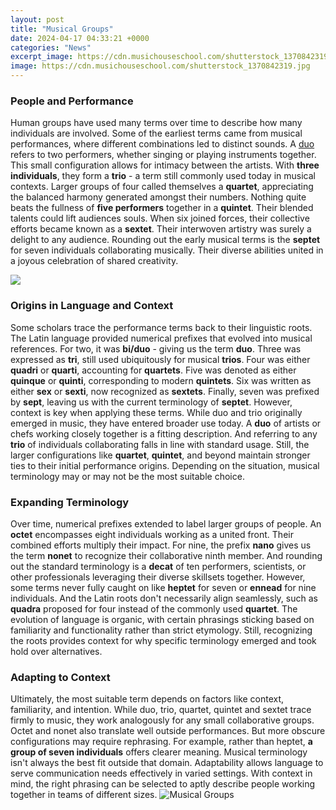 ```yaml
---
layout: post
title: "Musical Groups"
date: 2024-04-17 04:33:21 +0000
categories: "News"
excerpt_image: https://cdn.musichouseschool.com/shutterstock_1370842319.jpg
image: https://cdn.musichouseschool.com/shutterstock_1370842319.jpg
---
```


### People and Performance 
Human groups have used many terms over time to describe how many individuals are involved. Some of the earliest terms came from musical performances, where different combinations led to distinct sounds. A [duo](https://store.fi.io.vn/funny-its-a-doberman-not-shark-dog-owner) refers to two performers, whether singing or playing instruments together. This small configuration allows for intimacy between the artists. With **three individuals**, they form a **trio** - a term still commonly used today in musical contexts. 
Larger groups of four called themselves a **quartet**, appreciating the balanced harmony generated amongst their numbers. Nothing quite beats the fullness of **five performers** together in a **quintet**. Their blended talents could lift audiences souls. When six joined forces, their collective efforts became known as a **sextet**. Their interwoven artistry was surely a delight to any audience. Rounding out the early musical terms is the **septet** for seven individuals collaborating musically. Their diverse abilities united in a joyous celebration of shared creativity.

![](https://www.thoughtco.com/thmb/zIgTGBjgtjUheM6i5hbIDs8fdv4=/3053x1993/filters:fill(auto,1)/thepolice-bandphoto-58aca2565f9b58a3c94daf2d.jpg)
### Origins in Language and Context 
Some scholars trace the performance terms back to their linguistic roots. The Latin language provided numerical prefixes that evolved into musical references. For two, it was **bi/duo** - giving us the term **duo**. Three was expressed as **tri**, still used ubiquitously for musical **trios**. Four was either **quadri** or **quarti**, accounting for **quartets**. Five was denoted as either **quinque** or **quinti**, corresponding to modern **quintets**. Six was written as either **sex** or **sexti**, now recognized as **sextets**. Finally, seven was prefixed by **sept**, leaving us with the current terminology of **septet**. 
However, context is key when applying these terms. While duo and trio originally emerged in music, they have entered broader use today. A **duo** of artists or chefs working closely together is a fitting description. And referring to any **trio** of individuals collaborating falls in line with standard usage. Still, the larger configurations like **quartet**, **quintet**, and beyond maintain stronger ties to their initial performance origins. Depending on the situation, musical terminology may or may not be the most suitable choice.
### Expanding Terminology 
Over time, numerical prefixes extended to label larger groups of people. An **octet** encompasses eight individuals working as a united front. Their combined efforts multiply their impact. For nine, the prefix **nano** gives us the term **nonet** to recognize their collaborative ninth member. And rounding out the standard terminology is a **decat** of ten performers, scientists, or other professionals leveraging their diverse skillsets together. 
However, some terms never fully caught on like **heptet** for seven or **ennead** for nine individuals. And the Latin roots don't necessarily align seamlessly, such as **quadra** proposed for four instead of the commonly used **quartet**. The evolution of language is organic, with certain phrasings sticking based on familiarity and functionality rather than strict etymology. Still, recognizing the roots provides context for why specific terminology emerged and took hold over alternatives.
### Adapting to Context
Ultimately, the most suitable term depends on factors like context, familiarity, and intention. While duo, trio, quartet, quintet and sextet trace firmly to music, they work analogously for any small collaborative groups. Octet and nonet also translate well outside performances. But more obscure configurations may require rephrasing. For example, rather than heptet, **a group of seven individuals** offers clearer meaning. Musical terminology isn't always the best fit outside that domain. Adaptability allows language to serve communication needs effectively in varied settings. With context in mind, the right phrasing can be selected to aptly describe people working together in teams of different sizes.
![Musical Groups](https://cdn.musichouseschool.com/shutterstock_1370842319.jpg)